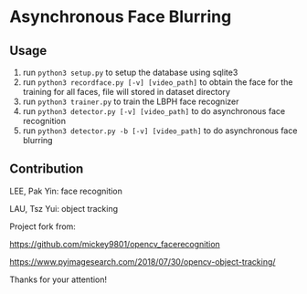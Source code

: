 # Asynchronous Face Blurring





## Usage

1. run `python3 setup.py` to setup the database using sqlite3
2. run `python3 recordface.py [-v] [video_path]` to obtain the face for the training for all faces, file will stored in dataset directory
3. run `python3 trainer.py` to train the LBPH face recognizer
4. run `python3 detector.py [-v] [video_path]` to do asynchronous face recognition
5. run `python3 detector.py -b [-v] [video_path]` to do asynchronous face blurring





## Contribution

LEE, Pak Yin: face recognition

LAU, Tsz Yui: object tracking

Project fork from:

https://github.com/mickey9801/opencv_facerecognition

https://www.pyimagesearch.com/2018/07/30/opencv-object-tracking/





Thanks for your attention!
